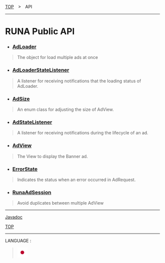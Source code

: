 [TOP](/README.md#top)　>　API

---

# RUNA Public API

* ### [AdLoader](./AdLoader.md)
> The object for load multiple ads at once

* ### [AdLoaderStateListener](./AdLoaderStateListener.md)
> A listener for receiving notifications that the loading status of AdLoader.

* ### [AdSize](./AdSize.md)
> An enum class for adjusting the size of AdView.

* ### [AdStateListener](./AdStateListener.md)
> A listener for receiving notifications during the lifecycle of an ad.

* ### [AdView](./AdView.md)
> The View to display the Banner ad.

* ### [ErrorState](./ErrorState.md)
> Indicates the status when an error occurred in AdRequest.

* ### [RunaAdSession](./RunaAdSession.md)
> Avoid duplicates between multiple AdView


---

[Javadoc](https://rakuten-ads.github.io/products/runa/android/javadoc/index.html)

[TOP](/README.md#top)

---
LANGUAGE :
> [![ja](/doc/lang/ja.png)](/doc/ja/api/README.md)

